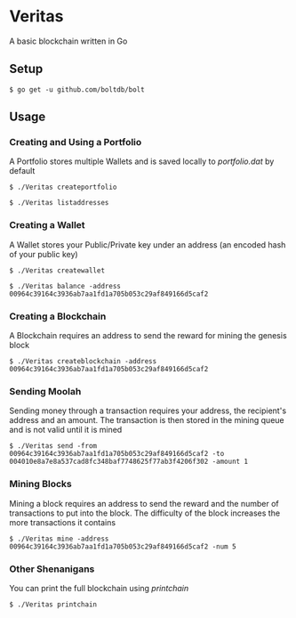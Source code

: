 # Veritas
 A basic blockchain written in Go

## Setup
```
$ go get -u github.com/boltdb/bolt
```

## Usage

### Creating and Using a Portfolio
A Portfolio stores multiple Wallets and is saved locally to *portfolio.dat* by default 
```
$ ./Veritas createportfolio
```
```
$ ./Veritas listaddresses
```
### Creating a Wallet
A Wallet stores your Public/Private key under an address (an encoded hash of your public key)
```
$ ./Veritas createwallet
```
```
$ ./Veritas balance -address 00964c39164c3936ab7aa1fd1a705b053c29af849166d5caf2
```
### Creating a Blockchain
A Blockchain requires an address to send the reward for mining the genesis block
```
$ ./Veritas createblockchain -address 00964c39164c3936ab7aa1fd1a705b053c29af849166d5caf2
```
### Sending Moolah
Sending money through a transaction requires your address, the recipient's address and an amount. The transaction is then stored in the mining queue and is not valid until it is mined
```
$ ./Veritas send -from 00964c39164c3936ab7aa1fd1a705b053c29af849166d5caf2 -to 004010e8a7e8a537cad8fc348baf7748625f77ab3f4206f302 -amount 1
```
### Mining Blocks
Mining a block requires an address to send the reward and the number of transactions to put into the block. The difficulty of the block increases the more transactions it contains
```
$ ./Veritas mine -address 00964c39164c3936ab7aa1fd1a705b053c29af849166d5caf2 -num 5
```
### Other Shenanigans
You can print the full blockchain using *printchain* 
```
$ ./Veritas printchain
```
